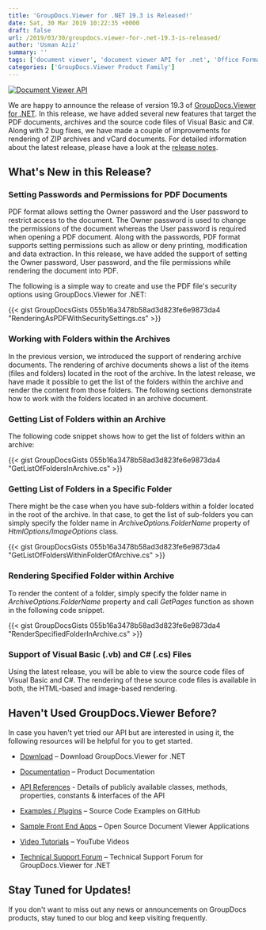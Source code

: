 ```yaml
---
title: 'GroupDocs.Viewer for .NET 19.3 is Released!'
date: Sat, 30 Mar 2019 10:22:35 +0000
draft: false
url: /2019/03/30/groupdocs.viewer-for-.net-19.3-is-released/
author: 'Usman Aziz'
summary: ''
tags: ['document viewer', 'document viewer API for .net', 'Office Formats Viewer', 'online document viewer', 'PDF viewer', 'Viewer API', 'GroupDocs.Viewer for .NET Releases']
categories: ['GroupDocs.Viewer Product Family']
---
```


[![Document Viewer API](https://blog.groupdocs.com/wp-content/uploads/sites/4/2016/11/groupdocs-viewer-net.png)](https://www.groupdocs.com/products/viewer/net)

We are happy to announce the release of version 19.3 of [GroupDocs.Viewer for .NET](https://products.groupdocs.com/viewer/net). In this release, we have added several new features that target the PDF documents, archives and the source code files of Visual Basic and C#. Along with 2 bug fixes, we have made a couple of improvements for rendering of ZIP archives and vCard documents. For detailed information about the latest release, please have a look at the [release notes](https://docs.groupdocs.com/display/viewernet/GroupDocs.Viewer+for+.NET+19.3+Release+Notes).

## What's New in this Release?

### **Setting Passwords and Permissions for PDF Documents**

PDF format allows setting the Owner password and the User password to restrict access to the document. The Owner password is used to change the permissions of the document whereas the User password is required when opening a PDF document. Along with the passwords, PDF format supports setting permissions such as allow or deny printing, modification and data extraction. In this release, we have added the support of setting the Owner password, User password, and the file permissions while rendering the document into PDF.

The following is a simple way to create and use the PDF file's security options using GroupDocs.Viewer for .NET:

{{< gist GroupDocsGists 055b16a3478b58ad3d823fe6e9873da4 "RenderingAsPDFWithSecuritySettings.cs" >}}

### **Working with Folders within the Archives**

In the previous version, we introduced the support of rendering archive documents. The rendering of archive documents shows a list of the items (files and folders) located in the root of the archive. In the latest release, we have made it possible to get the list of the folders within the archive and render the content from those folders. The following sections demonstrate how to work with the folders located in an archive document.

### Getting List of Folders within an Archive

The following code snippet shows how to get the list of folders within an archive:

{{< gist GroupDocsGists 055b16a3478b58ad3d823fe6e9873da4 "GetListOfFoldersInArchive.cs" >}}

### Getting List of Folders in a Specific Folder

There might be the case when you have sub-folders within a folder located in the root of the archive. In that case, to get the list of sub-folders you can simply specify the folder name in _ArchiveOptions.FolderName_ property of _HtmlOptions/ImageOptions_ class.

{{< gist GroupDocsGists 055b16a3478b58ad3d823fe6e9873da4 "GetListOfFoldersWithinFolderOfArchive.cs" >}}

### Rendering Specified Folder within Archive

To render the content of a folder, simply specify the folder name in  
_ArchiveOptions.FolderName_ property and call _GetPages_ function as shown in the following code snippet.

{{< gist GroupDocsGists 055b16a3478b58ad3d823fe6e9873da4 "RenderSpecifiedFolderInArchive.cs" >}}

### **Support of Visual Basic (.vb) and C# (.cs) Files**

Using the latest release, you will be able to view the source code files of Visual Basic and C#. The rendering of these source code files is available in both, the HTML-based and image-based rendering.

## Haven't Used GroupDocs.Viewer Before?

In case you haven't yet tried our API but are interested in using it, the following resources will be helpful for you to get started.

*   [Download](https://downloads.groupdocs.com/viewer/net) – Download GroupDocs.Viewer for .NET
*   [Documentation](https://docs.groupdocs.com/viewer/net) – Product Documentation
*   [API References](https://apireference.groupdocs.com/net/viewer/) - Details of publicly available classes, methods, properties, constants & interfaces of the API
*   [Examples / Plugins](https://github.com/groupdocs-viewer/GroupDocs.Viewer-for-.NET) – Source Code Examples on GitHub  
    
*   [Sample Front End Apps](https://github.com/groupdocs-viewer/) – Open Source Document Viewer Applications
*   [Video Tutorials](https://www.youtube.com/playlist?list=PL25CTxMCj5vPVahuYtHx0uscArNA595GK) – YouTube Videos
*   [Technical Support Forum](https://forum.groupdocs.com/c/viewer) – Technical Support Forum for GroupDocs.Viewer for .NET

## Stay Tuned for Updates!

If you don't want to miss out any news or announcements on GroupDocs products, stay tuned to our blog and keep visiting frequently.





